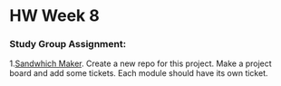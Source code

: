 # HW Week 8

### Study Group Assignment:
1.[Sandwhich Maker](https://github.com/nss-nightclass-projects/exercise-vault/blob/master/MODULES_sandwhich.md).  Create a new repo for this project.  Make a project board and add some tickets.  Each module should have its own ticket. 
